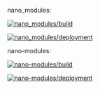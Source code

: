 nano_modules:

[![nano_modules/build](https://github.com/M9J/nano_modules/actions/workflows/actions.yml/badge.svg)](https://github.com/M9J/nano_modules/actions/workflows/actions.yml)

[![nano_modules/deployment](https://github.com/M9J/nano_modules/actions/workflows/pages/pages-build-deployment/badge.svg)](https://github.com/M9J/nano_modules/actions/workflows/pages/pages-build-deployment)

nano-modules:

[![nano-modules/build](https://github.com/M9J/nano-modules/actions/workflows/actions.yml/badge.svg)](https://github.com/M9J/nano-modules/actions/workflows/actions.yml)

[![nano-modules/deployment](https://github.com/M9J/nano-modules/actions/workflows/pages/pages-build-deployment/badge.svg)](https://github.com/M9J/nano-modules/actions/workflows/pages/pages-build-deployment)
